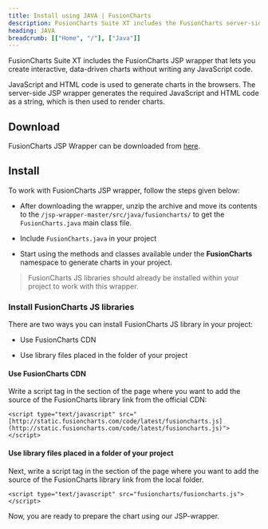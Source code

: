 ```yaml
---
title: Install using JAVA | FusionCharts
description: FusionCharts Suite XT includes the FusionCharts server-side JSP wrapper that lets you create interactive, data-driven charts.
heading: JAVA
breadcrumb: [["Home", "/"], ["Java"]]
---
```


FusionCharts Suite XT includes the FusionCharts JSP wrapper that lets you create interactive, data-driven charts without writing any JavaScript code.

JavaScript and HTML code is used to generate charts in the browsers. The server-side JSP wrapper generates the required JavaScript and HTML code as a string, which is then used to render charts.

## Download

FusionCharts JSP Wrapper can be downloaded from [here](https://www.fusioncharts.com/jsp-charts/).

## Install

To work with FusionCharts JSP wrapper, follow the steps given below:

* After downloading the wrapper, unzip the archive and move its contents to the `/jsp-wrapper-master/src/java/fusioncharts/` to get the `FusionCharts.java` main class file.

* Include `FusionCharts.java` in your project

* Start using the methods and classes available under the **FusionCharts** namespace to generate charts in your project.

> FusionCharts JS libraries should already be installed within your project to work with this wrapper.

### Install FusionCharts JS libraries

There are two ways you can install FusionCharts JS library in your project:

* Use FusionCharts CDN

* Use library files placed in the folder of your project

#### Use FusionCharts CDN

Write a script tag in the section of the page where you want to add the source of the FusionCharts library link from the official CDN:

```
<script type="text/javascript" src="[http://static.fusioncharts.com/code/latest/fusioncharts.js](http://static.fusioncharts.com/code/latest/fusioncharts.js)"></script>
```

#### Use library files placed in a folder of your project

Next, write a script tag in the section of the page where you want to add the source of the FusionCharts library link from the local folder.

```
<script type="text/javascript" src="fusioncharts/fusioncharts.js"></script>
```

Now, you are ready to prepare the chart using our JSP-wrapper.